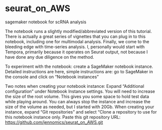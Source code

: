 # seurat_on_AWS
sagemaker notebook for scRNA analysis


The notebook runs a slightly modified/abbreviated version of this tutorial. There is actually a great series of vignettes that you can plug in to this notebook, including one for multimodal analysis. Finally, we come to the bleeding edge with time-series analysis. I, personally would start with Tempora, primarily because it operates on Seurat output, not because I have done any due diligence on the method.
 
To experiment with the notebook: create a SageMaker notebook instance. Detailed instructions are here, simple instructions are: go to SageMaker in the console and click on “Notebook instances”
 
Two notes when creating your notebook instance:
Expand “Additional configuration” under Notebook Instance settings. You will need to increase the size of the root volume. This gives you some space to hold test data while playing around. You can always stop the instance and increase the size of the volume as needed, but I started with 20Gb.
When creating your instance, expand “Git repositories” and select “Clone a repository to use for this notebook instance only. Paste this git repository URL: https://github.com/jennomics/seurat_on_AWS.git
